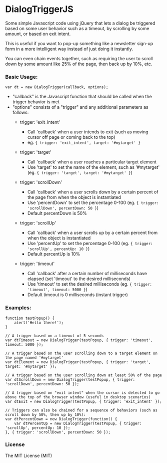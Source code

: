 DialogTriggerJS
===============

Some simple Javascript code using jQuery that lets a dialog be triggered based on some user behavior such as a timeout, by scrolling by some amount, or based on exit intent.

This is useful if you want to pop-up something like a newsletter sign-up form in a more intelligent way instead of just doing it instantly.

You can even chain events together, such as requiring the user to scroll down by some amount like 25% of the page, then back up by 10%, etc.

### Basic Usage:

	var dt = new DialogTrigger(callback, options);

- "callback" is the Javascript function that should be called when the trigger behavior is met
- "options" consists of a "trigger" and any additional parameters as follows:
  * trigger: 'exit_intent'
    - Call 'callback' when a user intends to exit (such as moving cursor off page or coming back to the top)
	- eg. `{ trigger: 'exit_intent', target: '#mytarget' }`
   
  * trigger: 'target'
    - Call 'callback' when a user reaches a particular target element
	- Use 'target' to set the name of the element, such as '#mytarget' (eg. `{ trigger: 'target', target: '#mytarget' }`)
   
  * trigger: 'scrollDown'
    - Call 'callback' when a user scrolls down by a certain percent of the page from when the object is instantiated
    - Use 'percentDown' to set the percentage 0-100 (eg. `{ trigger: 'scrollDown', percentDown: 50 }`)
	- Default percentDown is 50%
   
  * trigger: 'scrollUp'
    - Call 'callback' when a user scrolls up by a certain percent from when the object is instantiated
	- Use 'percentUp' to set the percentage 0-100 (eg. `{ trigger: 'scrollUp', percentUp: 10 }`)
	- Default percentUp is 10%
   
  * trigger: 'timeout'
    - Call 'callback' after a certain number of milliseconds have elapsed (set 'timeout' to the desired milliseconds)
	- Use 'timeout' to set the desired milliseconds (eg. `{ trigger: 'timeout', timeout: 5000 }`)
	- Default timeout is 0 milliseconds (instant trigger)

### Examples:
	function testPopup() {
		alert('Hello there!');
	}

	// A trigger based on a timeout of 5 seconds
	var dtTimeout = new DialogTrigger(testPopup, { trigger: 'timeout', timeout: 5000 });

	// A trigger based on the user scrolling down to a target element on the page named '#mytarget'
	var dtElement = new DialogTrigger(testPopup, { trigger: 'target', target: '#mytarget' });

	// A trigger based on the user scrolling down at least 50% of the page
	var dtScrollDown = new DialogTrigger(testPopup, { trigger: 'scrollDown', percentDown: 50 });

	// A trigger based on "exit intent" when the cursor is detected to go above the top of the browser window (useful in desktop scenarios)
	var dtExit = new DialogTrigger(testPopup, { trigger: 'exit_intent' });

	// Triggers can also be chained for a sequence of behaviors (such as scroll down by 50%, then up by 10%):
	var dtPercentDown = new DialogTrigger(function() {
		var dtPercentUp = new DialogTrigger(testPopup, { trigger: 'scrollUp', percentUp: 10 });
	}, { trigger: 'scrollDown', percentDown: 50 });

### License
The MIT License (MIT)
